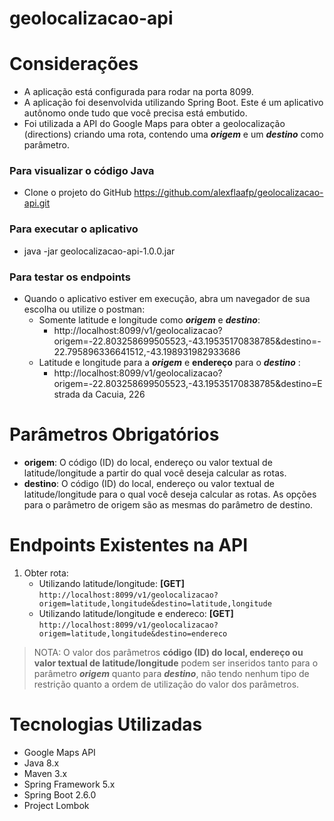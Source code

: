 # geolocalizacao-api

# Considerações
   - A aplicação está configurada para rodar na porta 8099.
   - A aplicação foi desenvolvida utilizando Spring Boot. Este é um aplicativo autônomo onde tudo que você precisa está embutido.
   - Foi utilizada a API do Google Maps para obter a geolocalização (directions) criando uma rota, contendo uma ***origem*** e um ***destino*** como parâmetro.

### Para visualizar o código Java
   - Clone o projeto do GitHub https://github.com/alexflaafp/geolocalizacao-api.git

### Para executar o aplicativo
   - java -jar geolocalizacao-api-1.0.0.jar

### Para testar os endpoints
  - Quando o aplicativo estiver em execução, abra um navegador de sua escolha ou utilize o postman:
    - Somente latitude e longitude como ***origem*** e ***destino***:
      - http://localhost:8099/v1/geolocalizacao?origem=-22.803258699505523,-43.19535170838785&destino=-22.795896336641512,-43.198931982933686
    - Latitude e longitude para a ***origem*** e **endereço** para o ***destino*** :  
      - http://localhost:8099/v1/geolocalizacao?origem=-22.803258699505523,-43.19535170838785&destino=Estrada da Cacuia, 226

# Parâmetros Obrigatórios
   - **origem**: O código (ID) do local, endereço ou valor textual de latitude/longitude a partir do qual você deseja calcular as rotas.
   - **destino**: O código (ID) do local, endereço ou valor textual de latitude/longitude para o qual você deseja calcular as rotas. As opções para o parâmetro de origem são as mesmas do parâmetro de destino.

# Endpoints Existentes na API
  1. Obter rota: 
      - Utilizando latitude/longitude: **[GET]** `http://localhost:8099/v1/geolocalizacao?origem=latitude,longitude&destino=latitude,longitude`
      - Utilizando latitude/longitude e endereco: **[GET]** `http://localhost:8099/v1/geolocalizacao?origem=latitude,longitude&destino=endereco`
  > NOTA: O valor dos parâmetros **código (ID) do local, endereço ou valor textual de latitude/longitude** podem ser inseridos tanto para o parâmetro ***origem*** quanto para ***destino***, não tendo nenhum tipo de restrição quanto a ordem de utilização do valor dos parâmetros.

# Tecnologias Utilizadas
  - Google Maps API
  - Java 8.x
  - Maven 3.x
  - Spring Framework 5.x
  - Spring Boot 2.6.0
  - Project Lombok
